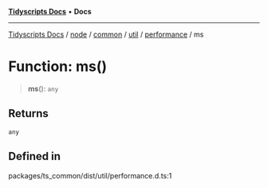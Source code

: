 [**Tidyscripts Docs**](../../../../../../../../../README.md) • **Docs**

***

[Tidyscripts Docs](../../../../../../../../../globals.md) / [node](../../../../../../../README.md) / [common](../../../../../README.md) / [util](../../../README.md) / [performance](../README.md) / ms

# Function: ms()

> **ms**(): `any`

## Returns

`any`

## Defined in

packages/ts\_common/dist/util/performance.d.ts:1
